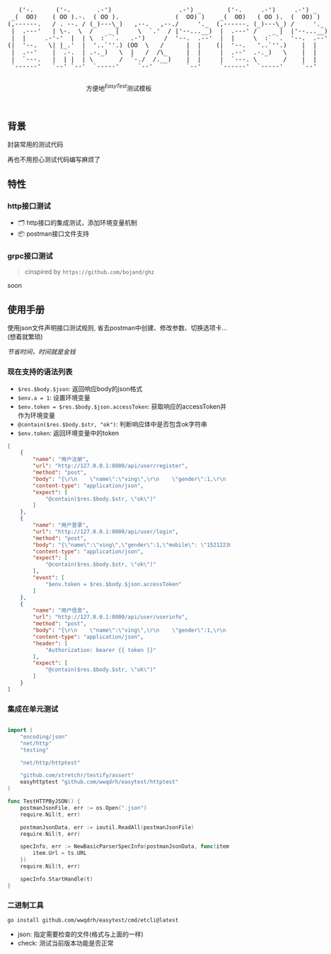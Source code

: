 <p align='center'>
  <pre style="float:left;">
   ('-.      ('-.       .-')                  .-') _       ('-.     .-')     .-') _    
 _(  OO)    ( OO ).-.  ( OO ).               (  OO) )    _(  OO)   ( OO ).  (  OO) )   
(,------.   / . --. / (_)---\_)   ,--.   ,--./     '._  (,------. (_)---\_) /     '._  
 |  .---'   | \-.  \  /    _ |     \  `.'  / |'--...__)  |  .---' /    _ |  |'--...__) 
 |  |     .-'-'  |  | \  :` `.   .-')     /  '--.  .--'  |  |     \  :` `.  '--.  .--' 
(|  '--.   \| |_.'  |  '..`''.) (OO  \   /      |  |    (|  '--.   '..`''.)    |  |    
 |  .--'    |  .-.  | .-._)   \  |   /  /\_     |  |     |  .--'  .-._)   \    |  |    
 |  `---.   |  | |  | \       /  `-./  /.__)    |  |     |  `---. \       /    |  |    
 `------'   `--' `--'  `-----'     `--'         `--'     `------'  `-----'     `--'    
  </pre>
</p>

<p align='center'>
方便地<sup><em>EasyTest</em></sup>测试模板
<br> 
</p>

<br>

## 背景


封装常用的测试代码

再也不用担心测试代码编写麻烦了


## 特性

### http接口测试

- 🗂 http接口的集成测试，添加环境变量机制
- 📦 postman接口文件支持

### grpc接口测试

>cinspired by `https://github.com/bojand/ghz`

soon

## 使用手册

使用json文件声明接口测试规则, 省去postman中创建、修改参数、切换选项卡...(想着就繁琐)

*节省时间，时间就是金钱*


### 现在支持的语法列表

- `$res.$body.$json`: 返回响应body的json格式
- `$env.a = 1`: 设置环境变量
- `$env.token = $res.$body.$json.accessToken`: 获取响应的accessToken并作为环境变量
- `@contain($res.$body.$str, "ok")`: 判断响应体中是否包含ok字符串
- `$env.token`: 返回环境变量中的token

```json
[
    {
        "name": "用户注册",
        "url": "http://127.0.0.1:8000/api/user/register",
        "method": "post",
        "body": "{\r\n    \"name\":\"ving\",\r\n    \"gender\":1,\r\n    \"mobile\": \"15212230311\",\r\n    \"password\": \"123456\"\r\n}\r\n",
        "content-type": "application/json",
        "expect": [
            "@contain($res.$body.$str, \"ok\")"
        ]
    },
    {
        "name": "用户登录",
        "url": "http://127.0.0.1:8000/api/user/login",
        "method": "post",
        "body": "{\"name\":\"ving\",\"gender\":1,\"mobile\": \"15212230311\",\"password\": \"123456\"}",
        "content-type": "application/json",
        "expect": [
            "@contain($res.$body.$str, \"ok\")"
        ],
        "event": [
            "$env.token = $res.$body.$json.accessToken"
        ]
    },
    {
        "name": "用户信息",
        "url": "http://127.0.0.1:8000/api/user/userinfo",
        "method": "post",
        "body": "{\r\n    \"name\":\"ving\",\r\n    \"gender\":1,\r\n    \"mobile\": \"15212230311\",\r\n    \"password\": \"123456\"\r\n}\r\n",
        "content-type": "application/json",
        "header": [
            "Authorization: bearer {{ token }}"
        ],
        "expect": [
            "@contain($res.$body.$str, \"ok\")"
        ]
    }
]
```

### 集成在单元测试

```go

import (
	"encoding/json"
	"net/http"
	"testing"

	"net/http/httptest"

	"github.com/stretchr/testify/assert"
	easyhttptest "github.com/wwqdrh/easytest/httptest"
)

func TestHTTPByJSON() {
    postmanJsonFile, err := os.Open(".json")
	require.Nil(t, err)

	postmanJsonData, err := ioutil.ReadAll(postmanJsonFile)
	require.Nil(t, err)

	specInfo, err := NewBasicParserSpecInfo(postmanJsonData, func(item *BasicItem) {
		item.Url = ts.URL
	})
	require.Nil(t, err)

	specInfo.StartHandle(t)
}
```

### 二进制工具


```shell
go install github.com/wwqdrh/easytest/cmd/etcli@latest
```

- json: 指定需要检查的文件(格式与上面的一样)
- check: 测试当前版本功能是否正常